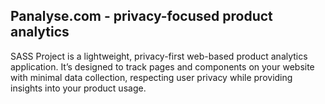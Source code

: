 ## Panalyse.com - privacy-focused product analytics

SASS Project is a lightweight, privacy-first web-based product analytics application. It’s designed to track pages and components on your website with minimal data collection, 
respecting user privacy while providing insights into your product usage.
